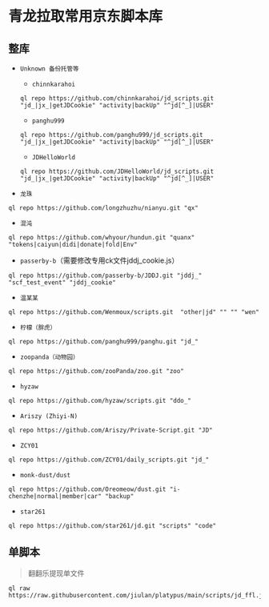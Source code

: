 # 青龙拉取常用京东脚本库

## 整库
- `Unknown 备份托管等`

  - `chinnkarahoi`
  
  ```
  ql repo https://github.com/chinnkarahoi/jd_scripts.git "jd_|jx_|getJDCookie" "activity|backUp" "^jd[^_]|USER"
  ```
  
  - `panghu999`
  
  ```
  ql repo https://github.com/panghu999/jd_scripts.git "jd_|jx_|getJDCookie" "activity|backUp" "^jd[^_]|USER"
  ```
  
  - `JDHelloWorld`
  
  ```
  ql repo https://github.com/JDHelloWorld/jd_scripts.git "jd_|jx_|getJDCookie" "activity|backUp" "^jd[^_]|USER"
  ```
  
- `龙珠`
```
ql repo https://github.com/longzhuzhu/nianyu.git "qx"
```
- `混沌`
```
ql repo https://github.com/whyour/hundun.git "quanx" "tokens|caiyun|didi|donate|fold|Env"
```
- `passerby-b`（需要修改专用ck文件jddj_cookie.js）
```
ql repo https://github.com/passerby-b/JDDJ.git "jddj_" "scf_test_event" "jddj_cookie"
```
- `温某某`
```
ql repo https://github.com/Wenmoux/scripts.git  "other|jd" "" "" "wen"
```
- `柠檬（胖虎）`
```
ql repo https://github.com/panghu999/panghu.git "jd_"
```
- `zoopanda（动物园）`
```
ql repo https://github.com/zooPanda/zoo.git "zoo"
```
- `hyzaw`
```
ql repo https://github.com/hyzaw/scripts.git "ddo_"
```
- `Ariszy (Zhiyi-N)`
```
ql repo https://github.com/Ariszy/Private-Script.git "JD"
```
- `ZCY01`
```
ql repo https://github.com/ZCY01/daily_scripts.git "jd_"
```
- `monk-dust/dust`
```
ql repo https://github.com/Oreomeow/dust.git "i-chenzhe|normal|member|car" "backup"
```
- `star261`
```
ql repo https://github.com/star261/jd.git "scripts" "code" 
```

## 单脚本
> 翻翻乐提现单文件
```
ql raw https://raw.githubusercontent.com/jiulan/platypus/main/scripts/jd_ffl.js
```
